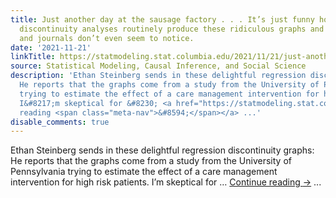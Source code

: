 ```yaml
---
title: Just another day at the sausage factory . . . It’s just funny how regression
  discontinuity analyses routinely produce these ridiculous graphs and the authors
  and journals don’t even seem to notice.
date: '2021-11-21'
linkTitle: https://statmodeling.stat.columbia.edu/2021/11/21/just-another-day-at-the-sausage-factory-its-just-funny-how-regression-discontinuity-analyses-routinely-produce-these-ridiculous-graphs-and-the-authors-and-journals-dont-even-seen-to-notice/
source: Statistical Modeling, Causal Inference, and Social Science
description: 'Ethan Steinberg sends in these delightful regression discontinuity graphs:
  He reports that the graphs come from a study from the University of Pennsylvania
  trying to estimate the effect of a care management intervention for high risk patients.
  I&#8217;m skeptical for &#8230; <a href="https://statmodeling.stat.columbia.edu/2021/11/21/just-another-day-at-the-sausage-factory-its-just-funny-how-regression-discontinuity-analyses-routinely-produce-these-ridiculous-graphs-and-the-authors-and-journals-dont-even-seen-to-notice/">Continue
  reading <span class="meta-nav">&#8594;</span></a> ...'
disable_comments: true
---
```

Ethan Steinberg sends in these delightful regression discontinuity graphs: He reports that the graphs come from a study from the University of Pennsylvania trying to estimate the effect of a care management intervention for high risk patients. I&#8217;m skeptical for &#8230; <a href="https://statmodeling.stat.columbia.edu/2021/11/21/just-another-day-at-the-sausage-factory-its-just-funny-how-regression-discontinuity-analyses-routinely-produce-these-ridiculous-graphs-and-the-authors-and-journals-dont-even-seen-to-notice/">Continue reading <span class="meta-nav">&#8594;</span></a> ...